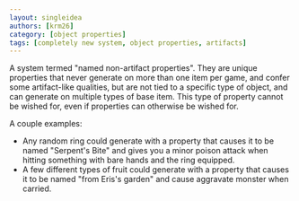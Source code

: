 ```yaml
---
layout: singleidea
authors: [krm26]
category: [object properties]
tags: [completely new system, object properties, artifacts]
---
```

A system termed "named non-artifact properties". They are unique properties that
never generate on more than one item per game, and confer some artifact-like
qualities, but are not tied to a specific type of object, and can generate on
multiple types of base item. This type of property cannot be wished for, even if
properties can otherwise be wished for.

A couple examples:
* Any random ring could generate with a property that causes it to be named
  "Serpent's Bite" and gives you a minor poison attack when hitting something
  with bare hands and the ring equipped.
* A few different types of fruit could generate with a property that causes it
  to be named "from Eris's garden" and cause aggravate monster when carried.
